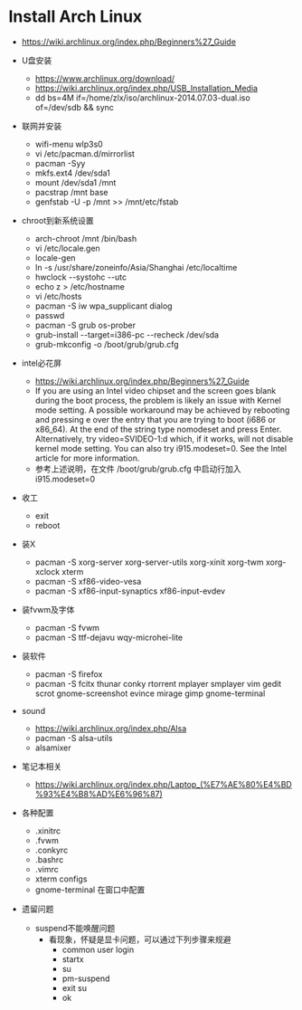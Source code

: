 Install Arch Linux
==================

* https://wiki.archlinux.org/index.php/Beginners%27_Guide

* U盘安装
  - https://www.archlinux.org/download/
  - https://wiki.archlinux.org/index.php/USB_Installation_Media
  - dd bs=4M if=/home/zlx/iso/archlinux-2014.07.03-dual.iso of=/dev/sdb && sync


* 联网并安装
  - wifi-menu wlp3s0
  - vi /etc/pacman.d/mirrorlist
  - pacman -Syy
  - mkfs.ext4 /dev/sda1
  - mount /dev/sda1 /mnt
  - pacstrap /mnt base
  - genfstab -U -p /mnt >> /mnt/etc/fstab

* chroot到新系统设置
  - arch-chroot /mnt /bin/bash
  - vi /etc/locale.gen
  - locale-gen
  - ln -s /usr/share/zoneinfo/Asia/Shanghai /etc/localtime
  - hwclock --systohc --utc
  - echo z > /etc/hostname
  - vi /etc/hosts
  - pacman -S iw wpa_supplicant dialog
  - passwd
  - pacman -S grub os-prober
  - grub-install --target=i386-pc --recheck /dev/sda
  - grub-mkconfig -o /boot/grub/grub.cfg

* intel必花屏
  - https://wiki.archlinux.org/index.php/Beginners%27_Guide
  - If you are using an Intel video chipset and the screen goes blank during the boot process, the problem is likely an issue with Kernel mode setting. A possible workaround may be achieved by rebooting and pressing e over the entry that you are trying to boot (i686 or x86_64). At the end of the string type nomodeset and press Enter. Alternatively, try video=SVIDEO-1:d which, if it works, will not disable kernel mode setting. You can also try i915.modeset=0. See the Intel article for more information. 
  - 参考上述说明，在文件 /boot/grub/grub.cfg 中启动行加入 i915.modeset=0

* 收工
  - exit
  - reboot


* 装X
  - pacman -S xorg-server xorg-server-utils xorg-xinit xorg-twm xorg-xclock xterm
  - pacman -S xf86-video-vesa
  - pacman -S xf86-input-synaptics xf86-input-evdev

* 装fvwm及字体
  - pacman -S fvwm
  - pacman -S ttf-dejavu wqy-microhei-lite

* 装软件
  - pacman -S firefox
  - pacman -S fcitx thunar conky rtorrent mplayer smplayer vim gedit scrot gnome-screenshot evince mirage gimp gnome-terminal

* sound
  - https://wiki.archlinux.org/index.php/Alsa
  - pacman -S alsa-utils
  - alsamixer

* 笔记本相关
  - https://wiki.archlinux.org/index.php/Laptop_(%E7%AE%80%E4%BD%93%E4%B8%AD%E6%96%87)

* 各种配置
  - .xinitrc
  - .fvwm
  - .conkyrc
  - .bashrc
  - .vimrc
  - xterm configs
  - gnome-terminal 在窗口中配置

* 遗留问题
  - suspend不能唤醒问题
    * 看现象，怀疑是显卡问题，可以通过下列步骤来规避
      - common user login
      - startx
      - su
      - pm-suspend
      - exit su
      - ok
